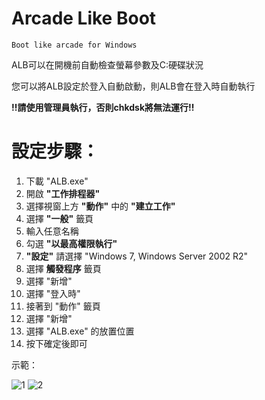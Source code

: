 # Arcade Like Boot
`Boot like arcade for Windows`

ALB可以在開機前自動檢查螢幕參數及C:硬碟狀況

您可以將ALB設定於登入自動啟動，則ALB會在登入時自動執行

**!!請使用管理員執行，否則chkdsk將無法運行!!**

# 設定步驟：
1. 下載 "ALB.exe"
2. 開啟 **"工作排程器"**
3. 選擇視窗上方 **"動作"** 中的 **"建立工作"**
4. 選擇 **"一般"** 籤頁
5. 輸入任意名稱
6. 勾選 **"以最高權限執行"**
7. **"設定"** 請選擇 "Windows 7, Windows Server 2002 R2"
8. 選擇 **觸發程序** 籤頁
9. 選擇 "新增"
10. 選擇 "登入時"
11. 接著到 "動作" 籤頁
12. 選擇 "新增"
13. 選擇 "ALB.exe" 的放置位置
14. 按下確定後即可

示範：

![1](https://github.com/nKiux/ArcadeLikeBoot/assets/46084374/fd58d44e-6bc8-46cd-9484-baa0263510de)
![2](https://github.com/nKiux/ArcadeLikeBoot/assets/46084374/d6ddcdf9-25bd-45a0-a4d3-2e4adf216690)

